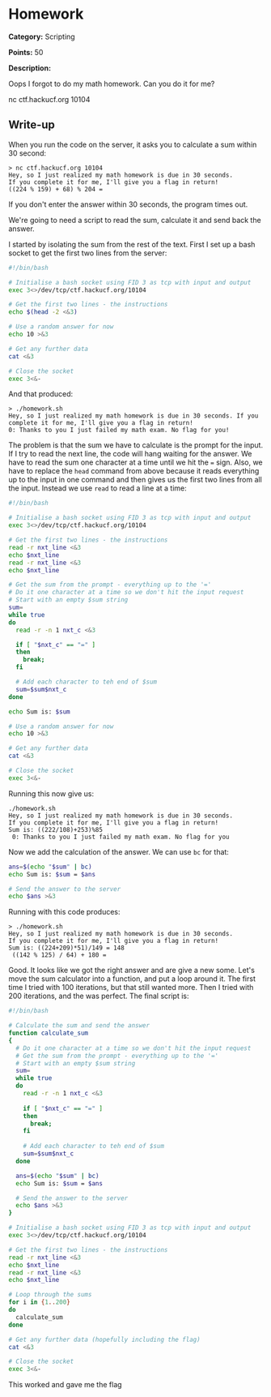 # Homework
**Category:** Scripting

**Points:** 50

**Description:**

Oops I forgot to do my math homework. Can you do it for me?

nc ctf.hackucf.org 10104

## Write-up
When you run the code on the server, it asks you to calculate a sum within 30 second:
```
> nc ctf.hackucf.org 10104
Hey, so I just realized my math homework is due in 30 seconds.
If you complete it for me, I'll give you a flag in return!
((224 % 159) + 68) % 204 = 
```
If you don't enter the answer within 30 seconds, the program times out.

We're going to need a script to read the sum, calculate it and send back the answer.

I started by isolating the sum from the rest of the text. First I set up a bash socket to get the first two lines from the server:
```bash
#!/bin/bash

# Initialise a bash socket using FID 3 as tcp with input and output
exec 3<>/dev/tcp/ctf.hackucf.org/10104

# Get the first two lines - the instructions
echo $(head -2 <&3)

# Use a random answer for now
echo 10 >&3

# Get any further data
cat <&3

# Close the socket
exec 3<&-
```
And that produced:
```
> ./homework.sh 
Hey, so I just realized my math homework is due in 30 seconds. If you complete it for me, I'll give you a flag in return!
0: Thanks to you I just failed my math exam. No flag for you!
```
The problem is that the sum we have to calculate is the prompt for the input. If I try to read the next line, the code will hang waiting for the answer. We have to read the sum one character at a time until we hit the `=` sign.
Also, we have to replace the `head` command from above because it reads everything up to the input in one command and then gives us the first two lines from all the input. Instead we use `read` to read a line at a time:
```bash
#!/bin/bash

# Initialise a bash socket using FID 3 as tcp with input and output
exec 3<>/dev/tcp/ctf.hackucf.org/10104

# Get the first two lines - the instructions
read -r nxt_line <&3
echo $nxt_line
read -r nxt_line <&3
echo $nxt_line

# Get the sum from the prompt - everything up to the '='
# Do it one character at a time so we don't hit the input request
# Start with an empty $sum string
sum=
while true
do
  read -r -n 1 nxt_c <&3

  if [ "$nxt_c" == "=" ]
  then
    break;
  fi

  # Add each character to teh end of $sum
  sum=$sum$nxt_c
done

echo Sum is: $sum

# Use a random answer for now
echo 10 >&3

# Get any further data
cat <&3

# Close the socket
exec 3<&-
```
Running this now give us:
```
./homework.sh 
Hey, so I just realized my math homework is due in 30 seconds.
If you complete it for me, I'll give you a flag in return!
Sum is: ((222/108)+253)%85
 0: Thanks to you I just failed my math exam. No flag for you
```
Now we add the calculation of the answer. We can use `bc` for that:
```bash
ans=$(echo "$sum" | bc)
echo Sum is: $sum = $ans

# Send the answer to the server
echo $ans >&3
```
Running with this code produces:
```
> ./homework.sh 
Hey, so I just realized my math homework is due in 30 seconds.
If you complete it for me, I'll give you a flag in return!
Sum is: ((224+209)*51)/149 = 148
 ((142 % 125) / 64) + 180 = 
```
Good. It looks like we got the right answer and are give a new some. Let's move the sum calculator into a function, and put a loop around it. The first time I tried with 100 iterations, but that still wanted more. Then I tried with 200 iterations, and the was perfect. The final script is:
```bash
#!/bin/bash

# Calculate the sum and send the answer
function calculate_sum
{
  # Do it one character at a time so we don't hit the input request
  # Get the sum from the prompt - everything up to the '='
  # Start with an empty $sum string
  sum=
  while true
  do
    read -r -n 1 nxt_c <&3
  
    if [ "$nxt_c" == "=" ]
    then
      break;
    fi
  
    # Add each character to teh end of $sum
    sum=$sum$nxt_c
  done

  ans=$(echo "$sum" | bc)
  echo Sum is: $sum = $ans

  # Send the answer to the server
  echo $ans >&3
}

# Initialise a bash socket using FID 3 as tcp with input and output
exec 3<>/dev/tcp/ctf.hackucf.org/10104

# Get the first two lines - the instructions
read -r nxt_line <&3
echo $nxt_line
read -r nxt_line <&3
echo $nxt_line

# Loop through the sums
for i in {1..200}
do
  calculate_sum
done

# Get any further data (hopefully including the flag)
cat <&3

# Close the socket
exec 3<&-
```

This worked and gave me the flag
